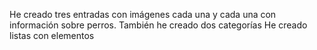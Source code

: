 He creado tres entradas con imágenes cada una y cada una con información sobre perros. 
También he creado dos categorías
He creado listas con elementos
